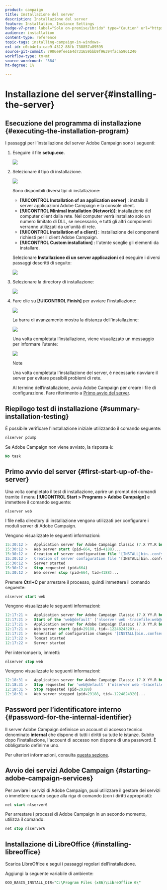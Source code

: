 ```yaml
---
product: campaign
title: Installazione del server
description: Installazione del server
feature: Installation, Instance Settings
badge-v7-prem: label="Solo on-premise/ibrido" type="Caution" url="https://experienceleague.adobe.com/docs/campaign-classic/using/installing-campaign-classic/architecture-and-hosting-models/hosting-models-lp/hosting-models.html?lang=it" tooltip="Applicabile solo alle distribuzioni on-premise e ibride"
audience: installation
content-type: reference
topic-tags: installing-campaign-in-windows-
exl-id: c0cb4efa-cae9-4312-88fb-738857a89595
source-git-commit: 7906e9fee164d731659bbb9f96394faca5961240
workflow-type: tm+mt
source-wordcount: '384'
ht-degree: 1%

---
```


# Installazione del server{#installing-the-server}

## Esecuzione del programma di installazione {#executing-the-installation-program}

I passaggi per l’installazione del server Adobe Campaign sono i seguenti:

1. Eseguire il file **setup.exe**.

   ![](assets/s_ncs_install_installer_01.png)

1. Selezionare il tipo di installazione.

   ![](assets/s_ncs_install_installer_01a.png)

   Sono disponibili diversi tipi di installazione:

   * **[!UICONTROL Installation of an application server]** : installa il server applicazioni Adobe Campaign e la console client.
   * **[!UICONTROL Minimal installation (Network)]**: installazione del computer client dalla rete. Nel computer verrà installato solo un numero limitato di DLL, se necessario, e tutti gli altri componenti verranno utilizzati da un&#39;unità di rete.
   * **[!UICONTROL Installation of a client]** : installazione dei componenti richiesti per il client Adobe Campaign.
   * **[!UICONTROL Custom installation]** : l&#39;utente sceglie gli elementi da installare.

   Selezionare **Installazione di un server applicazioni** ed eseguire i diversi passaggi descritti di seguito:

   ![](assets/s_ncs_install_installer_02.png)

1. Selezionare la directory di installazione:

   ![](assets/s_ncs_install_installer_03.png)

1. Fare clic su **[!UICONTROL Finish]** per avviare l&#39;installazione:

   ![](assets/s_ncs_install_installer_04.png)

   La barra di avanzamento mostra la distanza dell&#39;installazione:

   ![](assets/s_ncs_install_installer_05.png)

   Una volta completata l’installazione, viene visualizzato un messaggio per informare l’utente:

   ![](assets/s_ncs_install_installer_06.png)

   >[!NOTE]
   >
   >Una volta completata l&#39;installazione del server, è necessario riavviare il server per evitare possibili problemi di rete.

   Al termine dell’installazione, avvia Adobe Campaign per creare i file di configurazione. Fare riferimento a [Primo avvio del server](#first-start-up-of-the-server).

## Riepilogo test di installazione {#summary-installation-testing}

È possibile verificare l&#39;installazione iniziale utilizzando il comando seguente:

```sql
nlserver pdump
```

Se Adobe Campaign non viene avviato, la risposta è:

```sql
No task
```

## Primo avvio del server {#first-start-up-of-the-server}

Una volta completato il test di installazione, aprire un prompt dei comandi tramite il menu **[!UICONTROL Start > Programs > Adobe Campaign]** e immettere il comando seguente:

```sql
nlserver web
```

I file nella directory di installazione vengono utilizzati per configurare i moduli server di Adobe Campaign.

Vengono visualizzate le seguenti informazioni:

```sql
15:30:12 >   Application server for Adobe Campaign Classic (7.X YY.R build XXX@SHA1) of DD/MM/YYYY
15:30:12 >   Web server start (pid=664, tid=4188)...
15:30:12 >   Creation of server configuration file '[INSTALL]bin..confserverConf.xml' server via '[INSTALL]bin..conffraserverConf.xml.sample
15:30:12 >   Creation of server configuration file '[INSTALL]bin..confconfig-default.xml' server via '[INSTALL]bin..confmodelsconfig-default.xml
15:30:12 >   Server started
15:30:12 >   Stop requested (pid=664)
15:30:12 >   Web server stop (pid=664, tid=4188)...
```

Premere **Ctrl+C** per arrestare il processo, quindi immettere il comando seguente:

```sql
nlserver start web
```

Vengono visualizzate le seguenti informazioni:

```sql
12:17:21 >   Application server for Adobe Campaign Classic (7.X YY.R build XXX@SHA1) of DD/MM/YYYY
12:17:21 >   Start of the 'web@default' ('nlserver web -tracefile:web@default -instance:default -detach -tomcat -autorepair') task in a new process 
12:17:21 >   Application server for Adobe Campaign Classic (7.X YY.R build XXX@SHA1) of DD/MM/YYYY
12:17:21 >   Web server start (pid=29188, tid=-1224824320)...
12:17:21 >   Generation of configuration changes '[INSTALL]bin..confserverConf.xml.diff' between '[INSTALL]bin..confserverConf.xml' and '[INSTALL]bin..conffraserverConf.xml.sample'
12:17:22 >   Tomcat started
12:17:22 >   Server started
```

Per interromperlo, immetti:

```sql
nlserver stop web
```

Vengono visualizzate le seguenti informazioni:

```sql
12:18:31 >   Application server for Adobe Campaign Classic (7.X YY.R build XXX@SHA1) of DD/MM/YYYY
12:18:31 >   Stop requested for 'web@default' ('nlserver web -tracefile:web@default -instance:default -detach -tomcat -autorepair', pid=29188, tid=-1224824320)...
12:18:31 >   Stop requested (pid=29188)
12:18:31 >   Web server stopped (pid=29188, tid=-1224824320)...
```

## Password per l’identificatore interno {#password-for-the-internal-identifier}

Il server Adobe Campaign definisce un account di accesso tecnico denominato **internal** che dispone di tutti i diritti su tutte le istanze. Subito dopo l&#39;installazione, l&#39;account di accesso non dispone di una password. È obbligatorio definirne uno.

Per ulteriori informazioni, consulta [questa sezione](../../installation/using/configuring-campaign-server.md#internal-identifier).

## Avvio dei servizi Adobe Campaign {#starting-adobe-campaign-services}

Per avviare i servizi di Adobe Campaign, puoi utilizzare il gestore dei servizi o immettere quanto segue alla riga di comando (con i diritti appropriati):

```sql
net start nlserver6
```

Per arrestare i processi di Adobe Campaign in un secondo momento, utilizza il comando:

```sql
net stop nlserver6
```

## Installazione di LibreOffice {#installing-libreoffice}

Scarica LibreOffice e segui i passaggi regolari dell’installazione.

Aggiungi la seguente variabile di ambiente:

```sql
OOO_BASIS_INSTALL_DIR="C:\Program Files (x86)\LibreOffice 6\"
```

